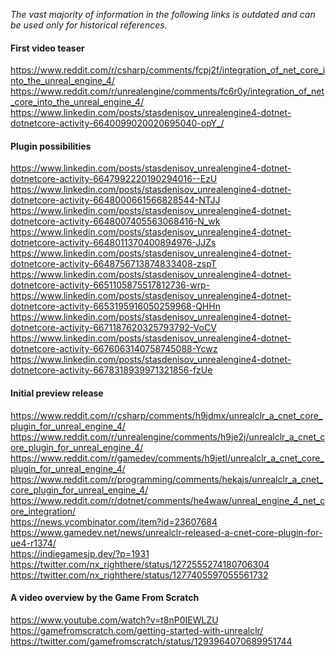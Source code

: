 _The vast majority of information in the following links is outdated and can be used only for historical references._

#### First video teaser

https://www.reddit.com/r/csharp/comments/fcpj2f/integration_of_net_core_into_the_unreal_engine_4/ </br>
https://www.reddit.com/r/unrealengine/comments/fc6r0y/integration_of_net_core_into_the_unreal_engine_4/ </br>
https://www.linkedin.com/posts/stasdenisov_unrealengine4-dotnet-dotnetcore-activity-6640099020020695040-opY_/ </br>

#### Plugin possibilities

https://www.linkedin.com/posts/stasdenisov_unrealengine4-dotnet-dotnetcore-activity-6647992220190294016--EzU </br>
https://www.linkedin.com/posts/stasdenisov_unrealengine4-dotnet-dotnetcore-activity-6648000661566828544-NTJJ </br>
https://www.linkedin.com/posts/stasdenisov_unrealengine4-dotnet-dotnetcore-activity-6648007405563068416-N_wk </br>
https://www.linkedin.com/posts/stasdenisov_unrealengine4-dotnet-dotnetcore-activity-6648011370400894976-JJZs </br>
https://www.linkedin.com/posts/stasdenisov_unrealengine4-dotnet-dotnetcore-activity-6648756713874833408-zspT </br>
https://www.linkedin.com/posts/stasdenisov_unrealengine4-dotnet-dotnetcore-activity-6651105875517812736-wrp- </br>
https://www.linkedin.com/posts/stasdenisov_unrealengine4-dotnet-dotnetcore-activity-6653195916050259968-QHHn </br>
https://www.linkedin.com/posts/stasdenisov_unrealengine4-dotnet-dotnetcore-activity-6671187620325793792-VoCV </br>
https://www.linkedin.com/posts/stasdenisov_unrealengine4-dotnet-dotnetcore-activity-6676063140758745088-Ycwz </br>
https://www.linkedin.com/posts/stasdenisov_unrealengine4-dotnet-dotnetcore-activity-6678318939971321856-fzUe </br>

#### Initial preview release

https://www.reddit.com/r/csharp/comments/h9jdmx/unrealclr_a_cnet_core_plugin_for_unreal_engine_4/ </br>
https://www.reddit.com/r/unrealengine/comments/h9je2j/unrealclr_a_cnet_core_plugin_for_unreal_engine_4/ </br>
https://www.reddit.com/r/gamedev/comments/h9jetl/unrealclr_a_cnet_core_plugin_for_unreal_engine_4/ </br>
https://www.reddit.com/r/programming/comments/hekajs/unrealclr_a_cnet_core_plugin_for_unreal_engine_4/ </br>
https://www.reddit.com/r/dotnet/comments/he4waw/unreal_engine_4_net_core_integration/ </br>
https://news.ycombinator.com/item?id=23607684 </br>
https://www.gamedev.net/news/unrealclr-released-a-cnet-core-plugin-for-ue4-r1374/ </br>
https://indiegamesjp.dev/?p=1931 </br>
https://twitter.com/nx_righthere/status/1272555274180706304 </br>
https://twitter.com/nx_righthere/status/1277405597055561732 </br>

#### A video overview by the Game From Scratch

https://www.youtube.com/watch?v=t8nP0IEWLZU </br>
https://gamefromscratch.com/getting-started-with-unrealclr/ </br>
https://twitter.com/gamefromscratch/status/1293964070689951744
